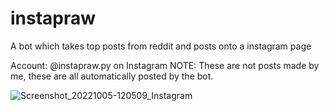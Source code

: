 # instapraw
A bot which takes top posts from reddit and posts onto a instagram page

Account: @instapraw.py on Instagram
NOTE: These are not posts made by me, these are all automatically posted by the bot.


![Screenshot_20221005-120509_Instagram](https://user-images.githubusercontent.com/68340159/193996491-01430fad-c41c-47e0-80e4-6938b5432b59.jpg)
